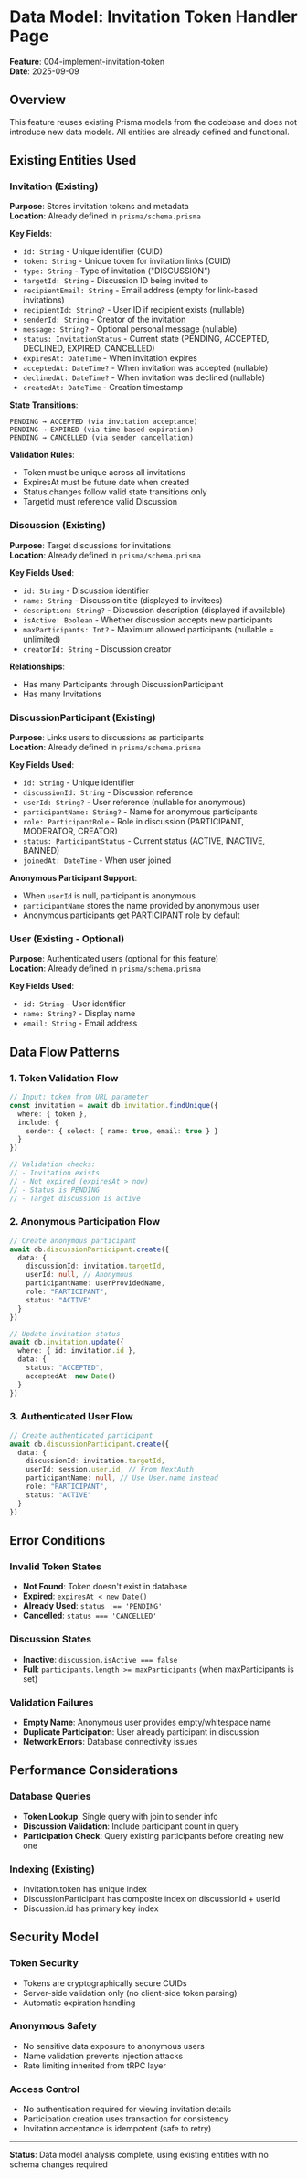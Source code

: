 # Data Model: Invitation Token Handler Page

**Feature**: 004-implement-invitation-token  
**Date**: 2025-09-09

## Overview

This feature reuses existing Prisma models from the codebase and does not introduce new data models. All entities are already defined and functional.

## Existing Entities Used

### Invitation (Existing)
**Purpose**: Stores invitation tokens and metadata  
**Location**: Already defined in `prisma/schema.prisma`

**Key Fields**:
- `id: String` - Unique identifier (CUID)
- `token: String` - Unique token for invitation links (CUID) 
- `type: String` - Type of invitation ("DISCUSSION")
- `targetId: String` - Discussion ID being invited to
- `recipientEmail: String` - Email address (empty for link-based invitations)
- `recipientId: String?` - User ID if recipient exists (nullable)
- `senderId: String` - Creator of the invitation
- `message: String?` - Optional personal message (nullable)
- `status: InvitationStatus` - Current state (PENDING, ACCEPTED, DECLINED, EXPIRED, CANCELLED)
- `expiresAt: DateTime` - When invitation expires
- `acceptedAt: DateTime?` - When invitation was accepted (nullable)
- `declinedAt: DateTime?` - When invitation was declined (nullable)
- `createdAt: DateTime` - Creation timestamp

**State Transitions**:
```
PENDING → ACCEPTED (via invitation acceptance)
PENDING → EXPIRED (via time-based expiration)
PENDING → CANCELLED (via sender cancellation)
```

**Validation Rules**:
- Token must be unique across all invitations
- ExpiresAt must be future date when created
- Status changes follow valid state transitions only
- TargetId must reference valid Discussion

### Discussion (Existing)
**Purpose**: Target discussions for invitations  
**Location**: Already defined in `prisma/schema.prisma`

**Key Fields Used**:
- `id: String` - Discussion identifier
- `name: String` - Discussion title (displayed to invitees)
- `description: String?` - Discussion description (displayed if available)
- `isActive: Boolean` - Whether discussion accepts new participants
- `maxParticipants: Int?` - Maximum allowed participants (nullable = unlimited)
- `creatorId: String` - Discussion creator

**Relationships**:
- Has many Participants through DiscussionParticipant
- Has many Invitations

### DiscussionParticipant (Existing)
**Purpose**: Links users to discussions as participants  
**Location**: Already defined in `prisma/schema.prisma`

**Key Fields Used**:
- `id: String` - Unique identifier
- `discussionId: String` - Discussion reference
- `userId: String?` - User reference (nullable for anonymous)
- `participantName: String?` - Name for anonymous participants
- `role: ParticipantRole` - Role in discussion (PARTICIPANT, MODERATOR, CREATOR)
- `status: ParticipantStatus` - Current status (ACTIVE, INACTIVE, BANNED)
- `joinedAt: DateTime` - When user joined

**Anonymous Participant Support**:
- When `userId` is null, participant is anonymous
- `participantName` stores the name provided by anonymous user
- Anonymous participants get PARTICIPANT role by default

### User (Existing - Optional)
**Purpose**: Authenticated users (optional for this feature)  
**Location**: Already defined in `prisma/schema.prisma`

**Key Fields Used**:
- `id: String` - User identifier
- `name: String?` - Display name
- `email: String` - Email address

## Data Flow Patterns

### 1. Token Validation Flow
```typescript
// Input: token from URL parameter
const invitation = await db.invitation.findUnique({
  where: { token },
  include: { 
    sender: { select: { name: true, email: true } }
  }
})

// Validation checks:
// - Invitation exists
// - Not expired (expiresAt > now)
// - Status is PENDING
// - Target discussion is active
```

### 2. Anonymous Participation Flow
```typescript
// Create anonymous participant
await db.discussionParticipant.create({
  data: {
    discussionId: invitation.targetId,
    userId: null, // Anonymous
    participantName: userProvidedName,
    role: "PARTICIPANT",
    status: "ACTIVE"
  }
})

// Update invitation status
await db.invitation.update({
  where: { id: invitation.id },
  data: {
    status: "ACCEPTED",
    acceptedAt: new Date()
  }
})
```

### 3. Authenticated User Flow
```typescript
// Create authenticated participant
await db.discussionParticipant.create({
  data: {
    discussionId: invitation.targetId,
    userId: session.user.id, // From NextAuth
    participantName: null, // Use User.name instead
    role: "PARTICIPANT", 
    status: "ACTIVE"
  }
})
```

## Error Conditions

### Invalid Token States
- **Not Found**: Token doesn't exist in database
- **Expired**: `expiresAt < new Date()`
- **Already Used**: `status !== 'PENDING'`
- **Cancelled**: `status === 'CANCELLED'`

### Discussion States  
- **Inactive**: `discussion.isActive === false`
- **Full**: `participants.length >= maxParticipants` (when maxParticipants is set)

### Validation Failures
- **Empty Name**: Anonymous user provides empty/whitespace name
- **Duplicate Participation**: User already participant in discussion
- **Network Errors**: Database connectivity issues

## Performance Considerations

### Database Queries
- **Token Lookup**: Single query with join to sender info
- **Discussion Validation**: Include participant count in query
- **Participation Check**: Query existing participants before creating new one

### Indexing (Existing)
- Invitation.token has unique index
- DiscussionParticipant has composite index on discussionId + userId
- Discussion.id has primary key index

## Security Model

### Token Security
- Tokens are cryptographically secure CUIDs
- Server-side validation only (no client-side token parsing)
- Automatic expiration handling

### Anonymous Safety
- No sensitive data exposure to anonymous users
- Name validation prevents injection attacks
- Rate limiting inherited from tRPC layer

### Access Control
- No authentication required for viewing invitation details
- Participation creation uses transaction for consistency
- Invitation acceptance is idempotent (safe to retry)

---

**Status**: Data model analysis complete, using existing entities with no schema changes required